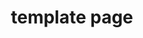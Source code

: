 ---
layout: post
title: template page
categories: [cate1, cate2]
description: some word here
keywords: keyword1, keyword2
---